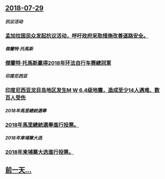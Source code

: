 ## [2018-07-29](/zh/news/2018/07/29/index.md)

##### 抗议活动
### [孟加拉国民众发起抗议活动，呼吁政府采取措施改善道路安全。 ](/zh/news/2018/07/29/孟加拉国民众发起抗议活动-呼吁政府采取措施改善道路安全.md)
##### 傑蘭特·托馬斯
### [傑蘭特·托馬斯贏得2018年环法自行车赛總冠軍 ](/zh/news/2018/07/29/傑蘭特-托馬斯贏得2018年环法自行车赛總冠軍.md)
##### 印度尼西亚
### [印度尼西亚龙目岛地区发生M W 6.4级地震，造成至少14人遇难、数百人受伤 ](/zh/news/2018/07/29/印度尼西亚龙目岛地区发生M-W-64级地震-造成至少14人遇难-数百人受伤.md)
##### 2018年馬里總統選舉
### [2018年馬里總統選舉進行投票。 ](/zh/news/2018/07/29/2018年馬里總統選舉進行投票.md)
##### 2018年柬埔寨大选
### [2018年柬埔寨大选進行投票。 ](/zh/news/2018/07/29/2018年柬埔寨大选進行投票.md)
## [前一天...](/zh/news/2018/07/27/index.md)

